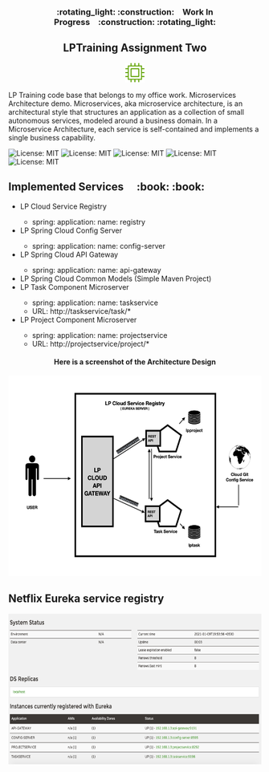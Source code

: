 <h3 align="center">:rotating_light: :construction:&ensp;&ensp;Work In Progress&ensp;&ensp;:construction: :rotating_light:</h3>
<h2 align="center">LPTraining Assignment Two </h2>

 <p align="center" >
  <a>
    <img src="https://raw.githubusercontent.com/acervenky/animated-github-badges/master/assets/devbadge.gif" alt="Build: Passed" height="38">
  </a>
 </P>

<P>LP Training code base that belongs to my office work. Microservices Architecture demo. Microservices, aka microservice architecture, is an architectural style that structures an application as a collection of small autonomous services, modeled around a business domain. In a Microservice Architecture, each service is self-contained and implements a single business capability.</p>

<!-- Badges -->

<img src="https://img.shields.io/badge/License-MIT-blue.svg" alt="License: MIT" height="18">
<img src="http://jb.gg/badges/official.svg" alt="License: MIT" height="18">
<img src="https://img.shields.io/badge/Spring%20Boot-2.3.7-yellowgreen" alt="License: MIT" height="18">
<img src="https://img.shields.io/badge/MAVEN-3.6.2-yellow" alt="License: MIT" height="18">
<img src="https://spring.io/images/spring-logo-9146a4d3298760c2e7e49595184e1975.svg" alt="License: MIT" height="20">

<h2>Implemented Services &ensp;&ensp;:book: :book:</h2>

<ul>
    <li>LP Cloud Service Registry</li>
      <ul>
        <li> spring: application: name: registry </li>
      </ul>
    <li>LP Spring Cloud Config Server</li>
      <ul>
        <li> spring: application: name: config-server </li>
      </ul>
    <li>LP Spring Cloud API Gateway</li>
      <ul>
        <li> spring: application: name: api-gateway </li>
      </ul>
    <li>LP Spring Cloud Common Models (Simple Maven Project)</li>
    <li>LP Task Component Microserver</li>
      <ul>
        <li> spring: application: name: taskservice </li>
        <li> URL:  <a> http://taskservice/task/* </a>  </li>
      </ul>
    <li>LP Project Component Microserver</li>
      <ul>
        <li> spring: application: name: projectservice </li>
        <li> URL:  <a> http://projectservice/project/* </a> </li>
      </ul>
</ul> 


<h4 align="center">Here is a screenshot of the Architecture Design</h4>
<!-- image -->
<img src="../assest/lpSpringMicro.png"
alt="App Screenshots" height="400" width="880">

<h2> Netflix Eureka service registry</h2>
    
<p align="center">
 <img src="../assest/eruka.png"
alt="App Screenshots" height="300" width="600">
</p>
